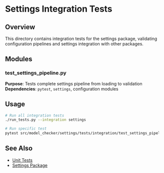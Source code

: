 # Settings Integration Tests

## Overview

This directory contains integration tests for the settings package, validating configuration pipelines and settings integration with other packages.

## Modules

### test_settings_pipeline.py
**Purpose**: Tests complete settings pipeline from loading to validation
**Dependencies**: `pytest`, `settings`, configuration modules

## Usage

```bash
# Run all integration tests
./run_tests.py --integration settings

# Run specific test
pytest src/model_checker/settings/tests/integration/test_settings_pipeline.py -v
```

## See Also

- [Unit Tests](../unit/README.md)
- [Settings Package](../../README.md)